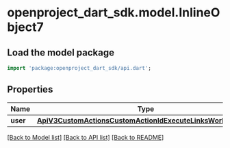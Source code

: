 # openproject_dart_sdk.model.InlineObject7

## Load the model package
```dart
import 'package:openproject_dart_sdk/api.dart';
```

## Properties
Name | Type | Description | Notes
------------ | ------------- | ------------- | -------------
**user** | [**ApiV3CustomActionsCustomActionIdExecuteLinksWorkPackage**](ApiV3CustomActionsCustomActionIdExecuteLinksWorkPackage.md) |  | [optional] 

[[Back to Model list]](../README.md#documentation-for-models) [[Back to API list]](../README.md#documentation-for-api-endpoints) [[Back to README]](../README.md)


